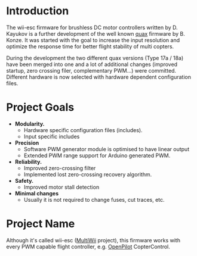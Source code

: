 # Introduction #
The wii-esc firmware for brushless DC motor controllers written by D. Kayukov is a further development of the well known [quax](http://home.versanet.de/~b-konze) firmware by B. Konze. It was started with the goal to increase the input resolution and optimize the response time for better flight stability of multi copters.

During the development the two different quax versions (Type 17a / 18a) have been merged into one and a lot of additional changes (improved startup, zero crossing filer, complementary PWM...) were committed. Different hardware is now selected with hardware dependent configuration files.
# Project Goals #
  * **Modularity.**
    * Hardware specific configuration files (includes).
    * Input specific includes
  * **Precision**
    * Software PWM generator module is optimised to have linear output
    * Extended PWM range support for Arduino generated PWM.
  * **Reliability.**
    * Improved zero-crossing filter
    * Implemented lost zero-crossing recovery algorithm.
  * **Safety.**
    * Improved motor stall detection
  * **Minimal changes**
    * Usually it is not required to change fuses, cut traces, etc.
# Project Name #
Although it's called wii-esc ([MultiWii](http://www.multiwii.com/) project), this firmware works with every PWM capable flight controller, e.g. [OpenPilot](http://www.openpilot.org) CopterControl.